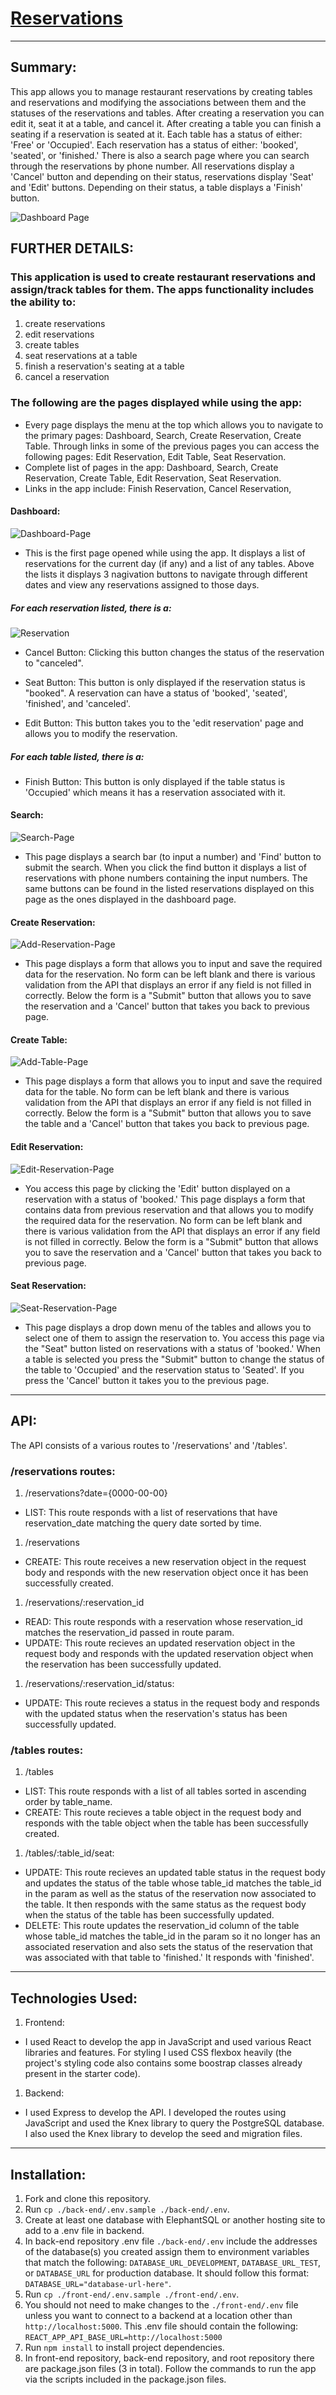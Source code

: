 # [Reservations](https://reservations-front-end.herokuapp.com/dashboard)
 
 ---------------------------------------------------------------------------------------------------------------
## Summary:
This app allows you to manage restaurant reservations by creating tables and reservations and modifying the associations between them and the statuses of the reservations and tables. After creating a reservation you can edit it, seat it at a table, and cancel it. After creating a table you can finish a seating if a reservation is seated at it. Each table has a status of either: 'Free' or 'Occupied'. Each reservation has a status of either: 'booked', 'seated', or 'finished.' There is also a search page where you can search through the reservations by phone number. All reservations display a 'Cancel' button and depending on their status, reservations display 'Seat' and 'Edit' buttons. Depending on their status, a table displays a 'Finish' button.

![Dashboard Page](https://user-images.githubusercontent.com/81534398/144499189-325f8069-6b4d-4be8-861a-dc2d9ac911ae.png)

## FURTHER DETAILS:
### This application is used to create restaurant reservations and assign/track tables for them. The apps functionality includes the ability to:
1. create reservations
1. edit reservations
1. create tables
1. seat reservations at a table
1. finish a reservation's seating at a table
1. cancel a reservation

### The following are the pages displayed while using the app: 
- Every page displays the menu at the top which allows you to navigate to the primary pages: Dashboard, Search, Create Reservation, Create Table. Through links in some of the previous pages you can access the following pages: Edit Reservation, Edit Table, Seat Reservation.
- Complete list of pages in the app: Dashboard, Search, Create Reservation, Create Table, Edit Reservation, Seat Reservation.
- Links in the app include: Finish Reservation, Cancel Reservation,  


#### Dashboard: 
![Dashboard-Page](https://user-images.githubusercontent.com/81534398/144499852-c28f0e1b-07a9-4f32-b5f4-4e02f7e4dee7.png)
- This is the first page opened while using the app. It displays a list of reservations for the current day (if any) and a list of any tables. Above the lists it displays 3 nagivation buttons to navigate through different dates and view any reservations assigned to those days.
##### For each reservation listed, there is a:
![Reservation](https://user-images.githubusercontent.com/81534398/144500110-22c7fb01-9d88-4459-b11c-1f0edfc02957.png)
 - Cancel Button: Clicking this button changes the status of the reservation to "canceled". 

 - Seat Button: This button is only displayed if the reservation status is "booked". A reservation can have a status of 'booked', 'seated', 'finished', and 'canceled'. 

 - Edit Button: This button takes you to the 'edit reservation' page and allows you to modify the reservation.
##### For each table listed, there is a:
 - Finish Button: This button is only displayed if the table status is 'Occupied' which means it has a reservation associated with it. 

#### Search: 
![Search-Page](https://user-images.githubusercontent.com/81534398/144499963-5c48b01c-7c1a-4fc5-b62f-73dd9a65de78.png)

- This page displays a search bar (to input a number) and 'Find' button to submit the search. When you click the find button it displays a list of reservations with phone numbers containing the input numbers. The same buttons can be found in the listed reservations displayed on this page as the ones displayed in the dashboard page.

#### Create Reservation:
![Add-Reservation-Page](https://user-images.githubusercontent.com/81534398/144500002-e7164614-d97f-4f0e-8caa-e094fc563b22.png)
- This page displays a form that allows you to input and save the required data for the reservation. No form can be left blank and there is various validation from the API that displays an error if any field is not filled in correctly. Below the form is a "Submit" button that allows you to save the reservation and a 'Cancel' button that takes you back to previous page. 

#### Create Table:
![Add-Table-Page](https://user-images.githubusercontent.com/81534398/144500025-f50f8e90-95e0-48e3-a806-0f5563389eb9.png)
- This page displays a form that allows you to input and save the required data for the table. No form can be left blank and there is various validation from the API that displays an error if any field is not filled in correctly. Below the form is a "Submit" button that allows you to save the table and a 'Cancel' button that takes you back to previous page. 

#### Edit Reservation:
![Edit-Reservation-Page](https://user-images.githubusercontent.com/81534398/144500773-3bef5131-34c9-4d14-9cda-d7c8f8057c0d.png)
- You access this page by clicking the 'Edit' button displayed on a reservation with a status of 'booked.' This page displays a form that contains data from previous reservation and that allows you to modify the required data for the reservation. No form can be left blank and there is various validation from the API that displays an error if any field is not filled in correctly. Below the form is a "Submit" button that allows you to save the reservation and a 'Cancel' button that takes you back to previous page. 

#### Seat Reservation:
![Seat-Reservation-Page](https://user-images.githubusercontent.com/81534398/144500826-259623e3-9ae5-4020-935f-b041c1c0dd85.png)
- This page displays a drop down menu of the tables and allows you to select one of them to assign the reservation to. You access this page via the "Seat" button listed on reservations with a status of 'booked.' When a table is selected you press the "Submit" button to change the status of the table to 'Occupied' and the reservation status to 'Seated'. If you press the 'Cancel' button it takes you to the previous page. 


 ---------------------------------------------------------------------------------------------------------------
## API: 
The API consists of a various routes to '/reservations' and '/tables'.

### /reservations routes:
1. /reservations?date={0000-00-00}
- LIST: This route responds with a list of reservations that have reservation_date matching the query date sorted by time.

1. /reservations
- CREATE: This route receives a new reservation object in the request body and responds with the new reservation object once it has been successfully created.

1. /reservations/:reservation_id
- READ: This route responds with a reservation whose reservation_id matches the reservation_id passed in route param.
- UPDATE: This route recieves an updated reservation object in the request body and responds with the updated reservation object when the reservation has been successfully updated. 

1. /reservations/:reservation_id/status: 
- UPDATE: This route recieves a status in the request body and responds with the updated status when the reservation's status has been successfully updated. 

### /tables routes:
1. /tables
- LIST: This route responds with a list of all tables sorted in ascending order by table_name.
- CREATE: This route recieves a table object in the request body and responds with the table object when the table has been successfully created. 

1. /tables/:table_id/seat:
- UPDATE: This route recieves an updated table status in the request body and updates the status of the table whose table_id matches the table_id in the param as well as the status of the reservation now associated to the table. It then responds with the same status as the request body when the status of the table has been successfully updated. 
- DELETE: This route updates the reservation_id column of the table whose table_id matches the table_id in the param so it no longer has an associated reservation and also sets the status of the reservation that was associated with that table to 'finished.' It responds with 'finished'.


 ---------------------------------------------------------------------------------------------------------------
## Technologies Used:

1. Frontend:
- I used React to develop the app in JavaScript and used various React libraries and features. For styling I used CSS flexbox heavily (the project's styling code also contains some boostrap classes already present in the starter code).

1. Backend:
- I used Express to develop the API. I developed the routes using JavaScript and used the Knex library to query the PostgreSQL database. I also used the Knex library to develop the seed and migration files. 

 ---------------------------------------------------------------------------------------------------------------
## Installation: 
1. Fork and clone this repository.
1. Run `cp ./back-end/.env.sample ./back-end/.env`.
1. Create at least one database with ElephantSQL or another hosting site to add to a .env file in backend.
1. In back-end repository .env file `./back-end/.env` include the addresses of the database(s) you created assign them to environment variables that match the following: `DATABASE_URL_DEVELOPMENT`, `DATABASE_URL_TEST`, or `DATABASE_URL` for production database. It should follow this format: `DATABASE_URL="database-url-here"`.
1. Run `cp ./front-end/.env.sample ./front-end/.env`.
1. You should not need to make changes to the `./front-end/.env` file unless you want to connect to a backend at a location other than `http://localhost:5000`. This .env file should contain the following: `REACT_APP_API_BASE_URL=http://localhost:5000`
1. Run `npm install` to install project dependencies.
1. In front-end repository, back-end repository, and root repository there are package.json files (3 in total). Follow the commands to run the app via the scripts included in the package.json files.





















